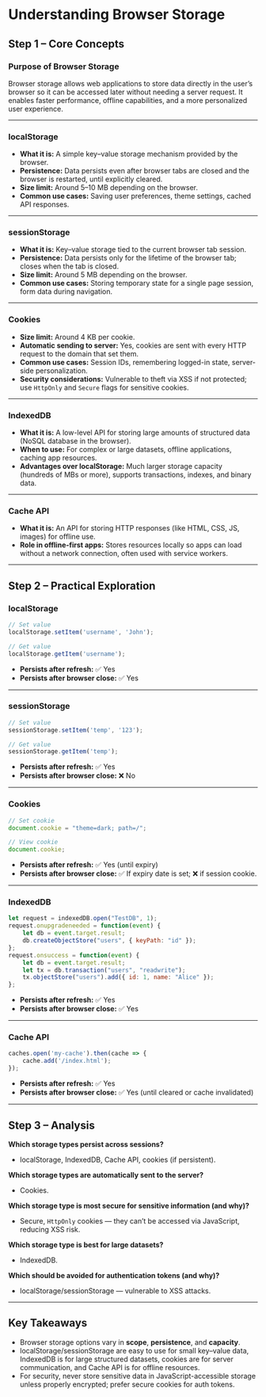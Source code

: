 # Understanding Browser Storage

## Step 1 – Core Concepts

### Purpose of Browser Storage
Browser storage allows web applications to store data directly in the user’s browser so it can be accessed later without needing a server request. It enables faster performance, offline capabilities, and a more personalized user experience.

---

### **localStorage**
- **What it is:** A simple key–value storage mechanism provided by the browser.
- **Persistence:** Data persists even after browser tabs are closed and the browser is restarted, until explicitly cleared.
- **Size limit:** Around 5–10 MB depending on the browser.
- **Common use cases:** Saving user preferences, theme settings, cached API responses.

---

### **sessionStorage**
- **What it is:** Key–value storage tied to the current browser tab session.
- **Persistence:** Data persists only for the lifetime of the browser tab; closes when the tab is closed.
- **Size limit:** Around 5 MB depending on the browser.
- **Common use cases:** Storing temporary state for a single page session, form data during navigation.

---

### **Cookies**
- **Size limit:** Around 4 KB per cookie.
- **Automatic sending to server:** Yes, cookies are sent with every HTTP request to the domain that set them.
- **Common use cases:** Session IDs, remembering logged-in state, server-side personalization.
- **Security considerations:** Vulnerable to theft via XSS if not protected; use `HttpOnly` and `Secure` flags for sensitive cookies.

---

### **IndexedDB**
- **What it is:** A low-level API for storing large amounts of structured data (NoSQL database in the browser).
- **When to use:** For complex or large datasets, offline applications, caching app resources.
- **Advantages over localStorage:** Much larger storage capacity (hundreds of MBs or more), supports transactions, indexes, and binary data.

---

### **Cache API**
- **What it is:** An API for storing HTTP responses (like HTML, CSS, JS, images) for offline use.
- **Role in offline-first apps:** Stores resources locally so apps can load without a network connection, often used with service workers.

---

## Step 2 – Practical Exploration

### **localStorage**
```js
// Set value
localStorage.setItem('username', 'John');

// Get value
localStorage.getItem('username');
```
- **Persists after refresh:** ✅ Yes
- **Persists after browser close:** ✅ Yes

---

### **sessionStorage**
```js
// Set value
sessionStorage.setItem('temp', '123');

// Get value
sessionStorage.getItem('temp');
```
- **Persists after refresh:** ✅ Yes
- **Persists after browser close:** ❌ No

---

### **Cookies**
```js
// Set cookie
document.cookie = "theme=dark; path=/";

// View cookie
document.cookie;
```
- **Persists after refresh:** ✅ Yes (until expiry)
- **Persists after browser close:** ✅ If expiry date is set; ❌ if session cookie.

---

### **IndexedDB**
```js
let request = indexedDB.open("TestDB", 1);
request.onupgradeneeded = function(event) {
    let db = event.target.result;
    db.createObjectStore("users", { keyPath: "id" });
};
request.onsuccess = function(event) {
    let db = event.target.result;
    let tx = db.transaction("users", "readwrite");
    tx.objectStore("users").add({ id: 1, name: "Alice" });
};
```
- **Persists after refresh:** ✅ Yes
- **Persists after browser close:** ✅ Yes

---

### **Cache API**
```js
caches.open('my-cache').then(cache => {
    cache.add('/index.html');
});
```
- **Persists after refresh:** ✅ Yes
- **Persists after browser close:** ✅ Yes (until cleared or cache invalidated)

---

## Step 3 – Analysis

**Which storage types persist across sessions?**
- localStorage, IndexedDB, Cache API, cookies (if persistent).

**Which storage types are automatically sent to the server?**
- Cookies.

**Which storage type is most secure for sensitive information (and why)?**
- Secure, `HttpOnly` cookies — they can’t be accessed via JavaScript, reducing XSS risk.

**Which storage type is best for large datasets?**
- IndexedDB.

**Which should be avoided for authentication tokens (and why)?**
- localStorage/sessionStorage — vulnerable to XSS attacks.

---

## Key Takeaways
- Browser storage options vary in **scope**, **persistence**, and **capacity**.
- localStorage/sessionStorage are easy to use for small key–value data, IndexedDB is for large structured datasets, cookies are for server communication, and Cache API is for offline resources.
- For security, never store sensitive data in JavaScript-accessible storage unless properly encrypted; prefer secure cookies for auth tokens.
